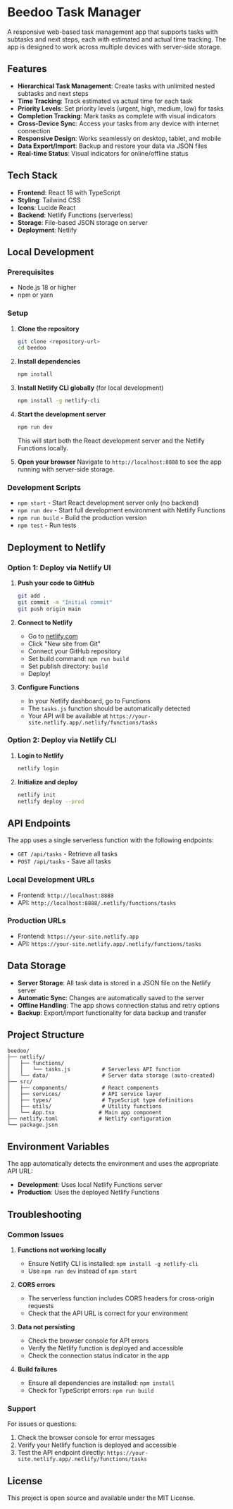 # Beedoo Task Manager

A responsive web-based task management app that supports tasks with subtasks and next steps, each with estimated and actual time tracking. The app is designed to work across multiple devices with server-side storage.

## Features

- **Hierarchical Task Management**: Create tasks with unlimited nested subtasks and next steps
- **Time Tracking**: Track estimated vs actual time for each task
- **Priority Levels**: Set priority levels (urgent, high, medium, low) for tasks
- **Completion Tracking**: Mark tasks as complete with visual indicators
- **Cross-Device Sync**: Access your tasks from any device with internet connection
- **Responsive Design**: Works seamlessly on desktop, tablet, and mobile
- **Data Export/Import**: Backup and restore your data via JSON files
- **Real-time Status**: Visual indicators for online/offline status

## Tech Stack

- **Frontend**: React 18 with TypeScript
- **Styling**: Tailwind CSS
- **Icons**: Lucide React
- **Backend**: Netlify Functions (serverless)
- **Storage**: File-based JSON storage on server
- **Deployment**: Netlify

## Local Development

### Prerequisites

- Node.js 18 or higher
- npm or yarn

### Setup

1. **Clone the repository**
   ```bash
   git clone <repository-url>
   cd beedoo
   ```

2. **Install dependencies**
   ```bash
   npm install
   ```

3. **Install Netlify CLI globally** (for local development)
   ```bash
   npm install -g netlify-cli
   ```

4. **Start the development server**
   ```bash
   npm run dev
   ```

   This will start both the React development server and the Netlify Functions locally.

5. **Open your browser**
   Navigate to `http://localhost:8888` to see the app running with server-side storage.

### Development Scripts

- `npm start` - Start React development server only (no backend)
- `npm run dev` - Start full development environment with Netlify Functions
- `npm run build` - Build the production version
- `npm test` - Run tests

## Deployment to Netlify

### Option 1: Deploy via Netlify UI

1. **Push your code to GitHub**
   ```bash
   git add .
   git commit -m "Initial commit"
   git push origin main
   ```

2. **Connect to Netlify**
   - Go to [netlify.com](https://netlify.com)
   - Click "New site from Git"
   - Connect your GitHub repository
   - Set build command: `npm run build`
   - Set publish directory: `build`
   - Deploy!

3. **Configure Functions**
   - In your Netlify dashboard, go to Functions
   - The `tasks.js` function should be automatically detected
   - Your API will be available at `https://your-site.netlify.app/.netlify/functions/tasks`

### Option 2: Deploy via Netlify CLI

1. **Login to Netlify**
   ```bash
   netlify login
   ```

2. **Initialize and deploy**
   ```bash
   netlify init
   netlify deploy --prod
   ```

## API Endpoints

The app uses a single serverless function with the following endpoints:

- `GET /api/tasks` - Retrieve all tasks
- `POST /api/tasks` - Save all tasks

### Local Development URLs

- Frontend: `http://localhost:8888`
- API: `http://localhost:8888/.netlify/functions/tasks`

### Production URLs

- Frontend: `https://your-site.netlify.app`
- API: `https://your-site.netlify.app/.netlify/functions/tasks`

## Data Storage

- **Server Storage**: All task data is stored in a JSON file on the Netlify server
- **Automatic Sync**: Changes are automatically saved to the server
- **Offline Handling**: The app shows connection status and retry options
- **Backup**: Export/import functionality for data backup and transfer

## Project Structure

```
beedoo/
├── netlify/
│   ├── functions/
│   │   └── tasks.js          # Serverless API function
│   └── data/                 # Server data storage (auto-created)
├── src/
│   ├── components/           # React components
│   ├── services/             # API service layer
│   ├── types/                # TypeScript type definitions
│   ├── utils/                # Utility functions
│   └── App.tsx              # Main app component
├── netlify.toml             # Netlify configuration
└── package.json
```

## Environment Variables

The app automatically detects the environment and uses the appropriate API URL:

- **Development**: Uses local Netlify Functions server
- **Production**: Uses the deployed Netlify Functions

## Troubleshooting

### Common Issues

1. **Functions not working locally**
   - Ensure Netlify CLI is installed: `npm install -g netlify-cli`
   - Use `npm run dev` instead of `npm start`

2. **CORS errors**
   - The serverless function includes CORS headers for cross-origin requests
   - Check that the API URL is correct for your environment

3. **Data not persisting**
   - Check the browser console for API errors
   - Verify the Netlify function is deployed and accessible
   - Check the connection status indicator in the app

4. **Build failures**
   - Ensure all dependencies are installed: `npm install`
   - Check for TypeScript errors: `npm run build`

### Support

For issues or questions:
1. Check the browser console for error messages
2. Verify your Netlify function is deployed and accessible
3. Test the API endpoint directly: `https://your-site.netlify.app/.netlify/functions/tasks`

## License

This project is open source and available under the MIT License. 